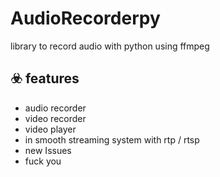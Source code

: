 # AudioRecorderpy

library to record audio with python using ffmpeg


## :biohazard: features
- audio recorder
- video recorder
- video player
- in smooth streaming system with rtp / rtsp
-  new Issues 
- fuck you 